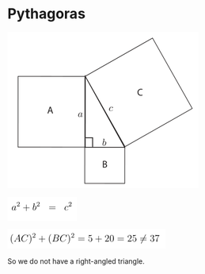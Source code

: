 # Pythagoras

![img](img/pythagoreanTheorem2p1.png)

![mth](img/pythagoreanTheorem2p2.png)

![var](img/pythagoreanTheorem6p1.png)

So we do not have a right-angled triangle.

